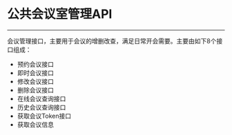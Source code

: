 # 公共会议室管理API

---

会议管理接口，主要用于会议的增删改查，满足日常开会需要。主要由如下8个接口组成：

* 预约会议接口
* 即时会议接口
* 修改会议接口
* 删除会议接口
* 在线会议查询接口
* 历史会议查询接口
* 获取会议Token接口
* 获取会议信息



